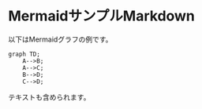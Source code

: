 # MermaidサンプルMarkdown

以下はMermaidグラフの例です。

```mermaid
graph TD;
    A-->B;
    A-->C;
    B-->D;
    C-->D;
```

テキストも含められます。
